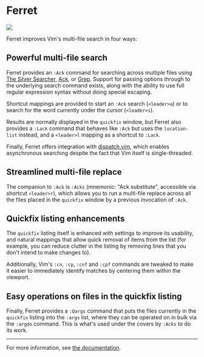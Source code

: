 # Ferret

![](https://raw.githubusercontent.com/wincent/ferret/media/ferret.gif)

Ferret improves Vim's multi-file search in four ways:

## Powerful multi-file search

Ferret provides an `:Ack` command for searching across multiple files using [The
Silver Searcher](https://github.com/ggreer/the_silver_searcher),
[Ack](http://beyondgrep.com/), or [Grep](http://www.gnu.org/software/grep/).
Support for passing options through to the underlying search command exists,
along with the ability to use full regular expression syntax without doing
special escaping.

Shortcut mappings are provided to start an `:Ack` search
(<code>&lt;leader&gt;a</code>) or to search for the word currently under the
cursor (<code>&lt;leader&gt;s</code>).

Results are normally displayed in the `quickfix` window, but Ferret also
provides a `:Lack` command that behaves like `:Ack` but uses the `location-list`
instead, and a <code>&lt;leader&gt;l</code> mapping as a shortcut to `:Lack`.

Finally, Ferret offers integration with
[dispatch.vim](https://github.com/tpope/vim-dispatch), which enables
asynchronous searching despite the fact that Vim itself is single-threaded.

## Streamlined multi-file replace

The companion to `:Ack` is `:Acks` (mnemonic: "Ack substitute", accessible via
shortcut <code>&lt;leader&gt;r</code>), which allows you to run a multi-file
replace across all the files placed in the `quickfix` window by a previous
invocation of `:Ack`.

## Quickfix listing enhancements

The `quickfix` listing itself is enhanced with settings to improve its
usability, and natural mappings that allow quick removal of items from the
list (for example, you can reduce clutter in the listing by removing lines
that you don't intend to make changes to).

Additionally, Vim's `:cn`, `:cp`, `:cnf` and `:cpf` commands are tweaked to
make it easier to immediately identify matches by centering them within the
viewport.

## Easy operations on files in the quickfix listing

Finally, Ferret provides a `:Qargs` command that puts the files currently in
the `quickfix` listing into the `:args` list, where they can be operated on in
bulk via the `:argdo` command. This is what's used under the covers by `:Acks`
to do its work.

---

For more information, see [the
documentation](https://github.com/wincent/ferret/blob/master/doc/ferret.txt).
